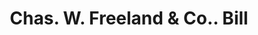---
doi: 10.7916/D8DF835R
date_other: '1860'
date_other_textual: 1860-1869
form: printed ephemera
genre:
- Invoices
name:
- Chas. W. Freeland & Co.
object_in_context_url: https://biggert.cul.columbia.edu/items/view/ave_biggert_00358
subject_hierarchical_geographic:
- Boston, Massachusetts, United States
subject_name:
- Chas. W. Freeland & Co.
title: Chas. W. Freeland & Co.. Bill
sort_title: Chas. W. Freeland & Co.. Bill
call_number: ave_biggert_00358
coordinates:
- 42.35805555555556,-71.06361111111111
pid: ave_biggert_00358
identifiers: ave_biggert_00358
thumbnail: https://derivativo-1.library.columbia.edu/iiif/2/ldpd:344058/full/!256,256/0/native.jpg
permalink: /biggert/ave_biggert_00358/
layout: iiif-image-page
---